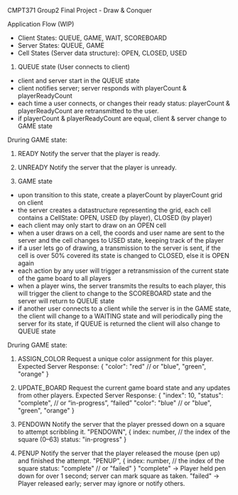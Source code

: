 CMPT371 Group2 Final Project - Draw & Conquer

Application Flow (WIP)

- Client States: QUEUE, GAME, WAIT, SCOREBOARD
- Server States: QUEUE, GAME
- Cell States (Server data structure): OPEN, CLOSED, USED

1. QUEUE state (User connects to client)
- client and server start in the QUEUE state
- client notifies server; server responds with playerCount & playerReadyCount
- each time a user connects, or changes their ready status: playerCount & playerReadyCount are retransmitted to the user. 
- if playerCount & playerReadyCount are equal, client & server change to GAME state

Druring GAME state:
  1. READY
  Notify the server that the player is ready.
  2. UNREADY
  Notify the server that the player is unready.

3. GAME state
- upon transition to this state, create a playerCount by playerCount grid on client
- the server creates a datastructure representing the grid, each cell contains a CellState: OPEN, USED (by player), CLOSED (by player)
- each client may only start to draw on an OPEN cell
- when a user draws on a cell, the coords and user name are sent to the server and the cell changes to USED state, keeping track of the player
- if a user lets go of drawing, a transmission to the server is sent, if the cell is over 50% covered its state is changed to CLOSED, else it is OPEN again
- each action by any user will trigger a retransmission of the current state of the game board to all players
- when a player wins, the server transmits the results to each player, this will trigger the client to change to the SCOREBOARD state and the server will return to QUEUE state
- if another user connects to a client while the server is in the GAME state, the client will change to a WAITING state and will periodically ping the server for its state, if QUEUE is returned the client will also change to QUEUE state


Druring GAME state:
  
  1. ASSIGN_COLOR
  Request a unique color assignment for this player.
  Expected Server Response:
  {
    "color": "red" // or "blue", "green", "orange"
  }
  
  2. UPDATE_BOARD
  Request the current game board state and any updates from other players.
  Expected Server Response:
  {
    "index": 10,
    "status": "complete", // or “in-progress”, “failed”
    "color": "blue"  // or "blue", "green", "orange"
  }
  
  3. PENDOWN
  Notify the server that the player pressed down on a square to attempt scribbling it.
  "PENDOWN", {
    index: number,         // the index of the square (0–63)
    status: "in-progress"  }
  
  5. PENUP
  Notify the server that the player released the mouse (pen up) and finished the attempt.
  "PENUP", {
    index: number,      // the index of the square
    status: "complete" // or "failed"
  }
  "complete" -> Player held pen down for over 1 second; server can mark square as taken.
  "failed" -> Player released early; server may ignore or notify others.


